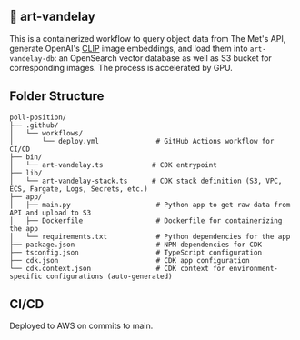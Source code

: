 ## 🎨 art-vandelay

This is a containerized workflow to query object data from The Met's API, generate OpenAI's [CLIP](https://github.com/jina-ai/clip-as-service) image embeddings, and load them into `art-vandelay-db`: an OpenSearch vector database as well as S3 bucket for corresponding images. The process is accelerated by GPU.

## Folder Structure

```
poll-position/
├── .github/
│   └── workflows/
│       └── deploy.yml              # GitHub Actions workflow for CI/CD
├── bin/
│   └── art-vandelay.ts            # CDK entrypoint
├── lib/
│   └── art-vandelay-stack.ts      # CDK stack definition (S3, VPC, ECS, Fargate, Logs, Secrets, etc.)
├── app/
│   ├── main.py                     # Python app to get raw data from API and upload to S3
│   ├── Dockerfile                  # Dockerfile for containerizing the app
│   └── requirements.txt            # Python dependencies for the app
├── package.json                    # NPM dependencies for CDK
├── tsconfig.json                   # TypeScript configuration
├── cdk.json                        # CDK app configuration
└── cdk.context.json                # CDK context for environment-specific configurations (auto-generated)
```

## CI/CD

Deployed to AWS on commits to main.